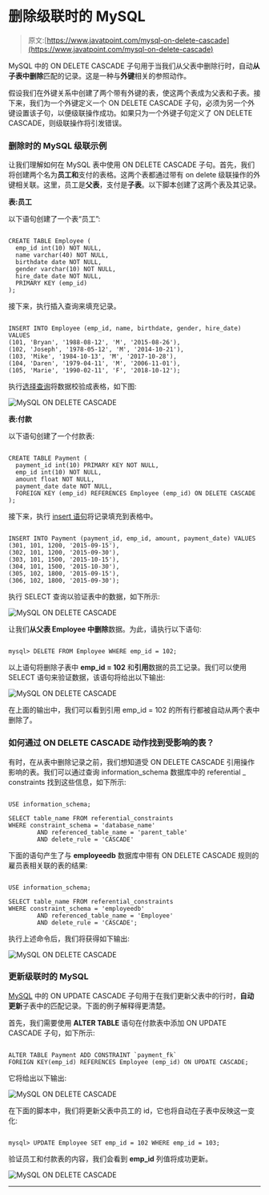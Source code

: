 # 删除级联时的 MySQL

> 原文:[https://www.javatpoint.com/mysql-on-delete-cascade](https://www.javatpoint.com/mysql-on-delete-cascade)

MySQL 中的 ON DELETE CASCADE 子句用于当我们从父表中删除行时，自动**从子表中删除**匹配的记录。这是一种与**外键**相关的参照动作。

假设我们在外键关系中创建了两个带有外键的表，使这两个表成为父表和子表。接下来，我们为一个外键定义一个 ON DELETE CASCADE 子句，必须为另一个外键设置该子句，以便级联操作成功。如果只为一个外键子句定义了 ON DELETE CASCADE，则级联操作将引发错误。

### 删除时的 MySQL 级联示例

让我们理解如何在 MySQL 表中使用 ON DELETE CASCADE 子句。首先，我们将创建两个名为**员工和**支付的表格。这两个表都通过带有 on delete 级联操作的外键相关联。这里，员工是**父表**，支付是**子表**。以下脚本创建了这两个表及其记录。

**表:员工**

以下语句创建了一个表“员工”:

```

CREATE TABLE Employee (
  emp_id int(10) NOT NULL,
  name varchar(40) NOT NULL,
  birthdate date NOT NULL,
  gender varchar(10) NOT NULL,
  hire_date date NOT NULL,
  PRIMARY KEY (emp_id)
);

```

接下来，执行插入查询来填充记录。

```

INSERT INTO Employee (emp_id, name, birthdate, gender, hire_date) VALUES
(101, 'Bryan', '1988-08-12', 'M', '2015-08-26'),
(102, 'Joseph', '1978-05-12', 'M', '2014-10-21'),
(103, 'Mike', '1984-10-13', 'M', '2017-10-28'),
(104, 'Daren', '1979-04-11', 'M', '2006-11-01'),
(105, 'Marie', '1990-02-11', 'F', '2018-10-12');

```

执行[选择查询](https://www.javatpoint.com/mysql-select)将数据校验成表格，如下图:

![MySQL ON DELETE CASCADE](../Images/7ef2d2eebe7fa2b67761e6bff9f1a308.png)

**表:付款**

以下语句创建了一个付款表:

```

CREATE TABLE Payment (
  payment_id int(10) PRIMARY KEY NOT NULL,
  emp_id int(10) NOT NULL,
  amount float NOT NULL,
  payment_date date NOT NULL,
  FOREIGN KEY (emp_id) REFERENCES Employee (emp_id) ON DELETE CASCADE
);

```

接下来，执行 [insert 语句](https://www.javatpoint.com/mysql-insert)将记录填充到表格中。

```

INSERT INTO Payment (payment_id, emp_id, amount, payment_date) VALUES 
(301, 101, 1200, '2015-09-15'),
(302, 101, 1200, '2015-09-30'),
(303, 101, 1500, '2015-10-15'),
(304, 101, 1500, '2015-10-30'),
(305, 102, 1800, '2015-09-15'),
(306, 102, 1800, '2015-09-30');

```

执行 SELECT 查询以验证表中的数据，如下所示:

![MySQL ON DELETE CASCADE](../Images/ca783bb41cfc2435c7089b47d58ee428.png)

让我们**从父表 Employee 中删除**数据。为此，请执行以下语句:

```

mysql> DELETE FROM Employee WHERE emp_id = 102;

```

以上语句将删除子表中 **emp_id = 102** 和**引用**数据的员工记录。我们可以使用 SELECT 语句来验证数据，该语句将给出以下输出:

![MySQL ON DELETE CASCADE](../Images/9940dbd941154b4013d32ef55b105ee0.png)

在上面的输出中，我们可以看到引用 emp_id = 102 的所有行都被自动从两个表中删除了。

### 如何通过 ON DELETE CASCADE 动作找到受影响的表？

有时，在从表中删除记录之前，我们想知道受 ON DELETE CASCADE 引用操作影响的表。我们可以通过查询 information_schema 数据库中的 referential _ constraints 找到这些信息，如下所示:

```

USE information_schema;

SELECT table_name FROM referential_constraints
WHERE constraint_schema = 'database_name'
        AND referenced_table_name = 'parent_table'
        AND delete_rule = 'CASCADE'

```

下面的语句产生了与 **employeedb** 数据库中带有 ON DELETE CASCADE 规则的雇员表相关联的表的结果:

```

USE information_schema;

SELECT table_name FROM referential_constraints
WHERE constraint_schema = 'employeedb'
        AND referenced_table_name = 'Employee'
        AND delete_rule = 'CASCADE';

```

执行上述命令后，我们将获得如下输出:

![MySQL ON DELETE CASCADE](../Images/52b72aef09e2e75f72b7f117d4f1d404.png)

### 更新级联时的 MySQL

[MySQL](https://www.javatpoint.com/mysql-tutorial) 中的 ON UPDATE CASCADE 子句用于在我们更新父表中的行时，**自动更新**子表中的匹配记录。下面的例子解释得更清楚。

首先，我们需要使用 **ALTER TABLE** 语句在付款表中添加 ON UPDATE CASCADE 子句，如下所示:

```

ALTER TABLE Payment ADD CONSTRAINT `payment_fk` 
FOREIGN KEY(emp_id) REFERENCES Employee (emp_id) ON UPDATE CASCADE;

```

它将给出以下输出:

![MySQL ON DELETE CASCADE](../Images/731fc30e94ee6ffd2cb18c03c9bfc70b.png)

在下面的脚本中，我们将更新父表中员工的 id，它也将自动在子表中反映这一变化:

```

mysql> UPDATE Employee SET emp_id = 102 WHERE emp_id = 103;

```

验证员工和付款表的内容，我们会看到 **emp_id** 列值将成功更新。

![MySQL ON DELETE CASCADE](../Images/03ad780583c5cf3c720dd5f38f1d5d78.png)

* * *